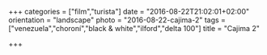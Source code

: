 +++
categories = ["film","turista"]
date = "2016-08-22T21:02:01+02:00"
orientation = "landscape"
photo = "2016-08-22-cajima-2"
tags = ["venezuela","choroní","black & white","ilford","delta 100"]
title = "Cajima 2"

+++
